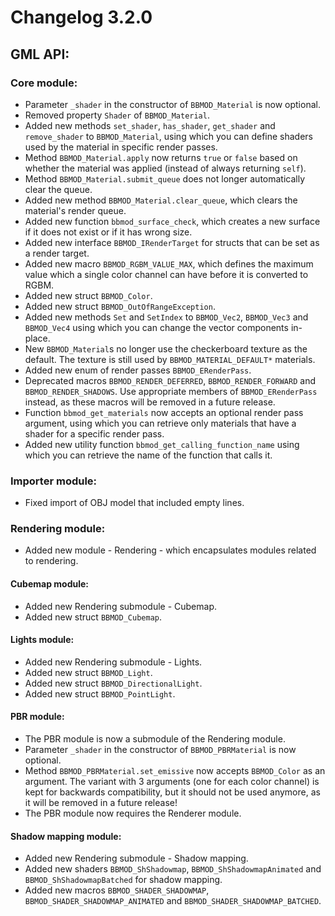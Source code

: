 # Changelog 3.2.0

## GML API:
### Core module:
* Parameter `_shader` in the constructor of `BBMOD_Material` is now optional.
* Removed property `Shader` of `BBMOD_Material`.
* Added new methods `set_shader`, `has_shader`, `get_shader` and `remove_shader` to `BBMOD_Material`, using which you can define shaders used by the material in specific render passes.
* Method `BBMOD_Material.apply` now returns `true` or `false` based on whether the material was applied (instead of always returning `self`).
* Method `BBMOD_Material.submit_queue` does not longer automatically clear the queue.
* Added new method `BBMOD_Material.clear_queue`, which clears the material's render queue.
* Added new function `bbmod_surface_check`, which creates a new surface if it does not exist or if it has wrong size.
* Added new interface `BBMOD_IRenderTarget` for structs that can be set as a render target.
* Added new macro `BBMOD_RGBM_VALUE_MAX`, which defines the maximum value which a single color channel can have before it is converted to RGBM.
* Added new struct `BBMOD_Color`.
* Added new struct `BBMOD_OutOfRangeException`.
* Added new methods `Set` and `SetIndex` to `BBMOD_Vec2`, `BBMOD_Vec3` and `BBMOD_Vec4` using which you can change the vector components in-place.
* New `BBMOD_Material`s no longer use the checkerboard texture as the default. The texture is still used by `BBMOD_MATERIAL_DEFAULT*` materials.
* Added new enum of render passes `BBMOD_ERenderPass`.
* Deprecated macros `BBMOD_RENDER_DEFERRED`, `BBMOD_RENDER_FORWARD` and `BBMOD_RENDER_SHADOWS`. Use appropriate members of `BBMOD_ERenderPass` instead, as these macros will be removed in a future release.
* Function `bbmod_get_materials` now accepts an optional render pass argument, using which you can retrieve only materials that have a shader for a specific render pass.
* Added new utility function `bbmod_get_calling_function_name` using which you can retrieve the name of the function that calls it.

### Importer module:
* Fixed import of OBJ model that included empty lines.

### Rendering module:
* Added new module - Rendering - which encapsulates modules related to rendering.

#### Cubemap module:
* Added new Rendering submodule - Cubemap.
* Added new struct `BBMOD_Cubemap`.

#### Lights module:
* Added new Rendering submodule - Lights.
* Added new struct `BBMOD_Light`.
* Added new struct `BBMOD_DirectionalLight`.
* Added new struct `BBMOD_PointLight`.

#### PBR module:
* The PBR module is now a submodule of the Rendering module.
* Parameter `_shader` in the constructor of `BBMOD_PBRMaterial` is now optional.
* Method `BBMOD_PBRMaterial.set_emissive` now accepts `BBMOD_Color` as an argument. The variant with 3 arguments (one for each color channel) is kept for backwards compatibility, but it should not be used anymore, as it will be removed in a future release!
* The PBR module now requires the Renderer module.

#### Shadow mapping module:
* Added new Rendering submodule - Shadow mapping.
* Added new shaders `BBMOD_ShShadowmap`, `BBMOD_ShShadowmapAnimated` and `BBMOD_ShShadowmapBatched` for shadow mapping.
* Added new macros `BBMOD_SHADER_SHADOWMAP`, `BBMOD_SHADER_SHADOWMAP_ANIMATED` and `BBMOD_SHADER_SHADOWMAP_BATCHED`.
